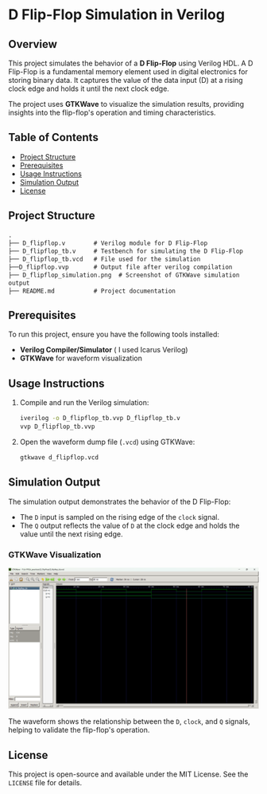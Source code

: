 # D Flip-Flop Simulation in Verilog

## Overview
This project simulates the behavior of a **D Flip-Flop** using Verilog HDL. A D Flip-Flop is a fundamental memory element used in digital electronics for storing binary data. It captures the value of the data input (D) at a rising clock edge and holds it until the next clock edge.

The project uses **GTKWave** to visualize the simulation results, providing insights into the flip-flop's operation and timing characteristics.

## Table of Contents
- [Project Structure](#project-structure)
- [Prerequisites](#prerequisites)
- [Usage Instructions](#usage-instructions)
- [Simulation Output](#simulation-output)
- [License](#license)

## Project Structure
```
.
├── D_flipflop.v        # Verilog module for D Flip-Flop
├── D_flipflop_tb.v     # Testbench for simulating the D Flip-Flop
├── D_flipflop_tb.vcd   # File used for the simulation
├──D_flipflop.vvp       # Output file after verilog compilation
├── D_flipflop_simulation.png  # Screenshot of GTKWave simulation output
├── README.md           # Project documentation
```

## Prerequisites
To run this project, ensure you have the following tools installed:

- **Verilog Compiler/Simulator** ( I used Icarus Verilog)
- **GTKWave** for waveform visualization

## Usage Instructions
1. Compile and run the Verilog simulation:
   ```sh
   iverilog -o D_flipflop_tb.vvp D_flipflop_tb.v
   vvp D_flipflop_tb.vvp
   ```
2. Open the waveform dump file (`.vcd`) using GTKWave:
   ```sh
   gtkwave d_flipflop.vcd
   ```

## Simulation Output
The simulation output demonstrates the behavior of the D Flip-Flop:

- The `D` input is sampled on the rising edge of the `clock` signal.
- The `Q` output reflects the value of `D` at the clock edge and holds the value until the next rising edge.


### GTKWave Visualization
![Simulation Output](D_flipflop_simulation.png)

The waveform shows the relationship between the `D`, `clock`, and `Q` signals, helping to validate the flip-flop's operation.

## License
This project is open-source and available under the MIT License. See the `LICENSE` file for details.

